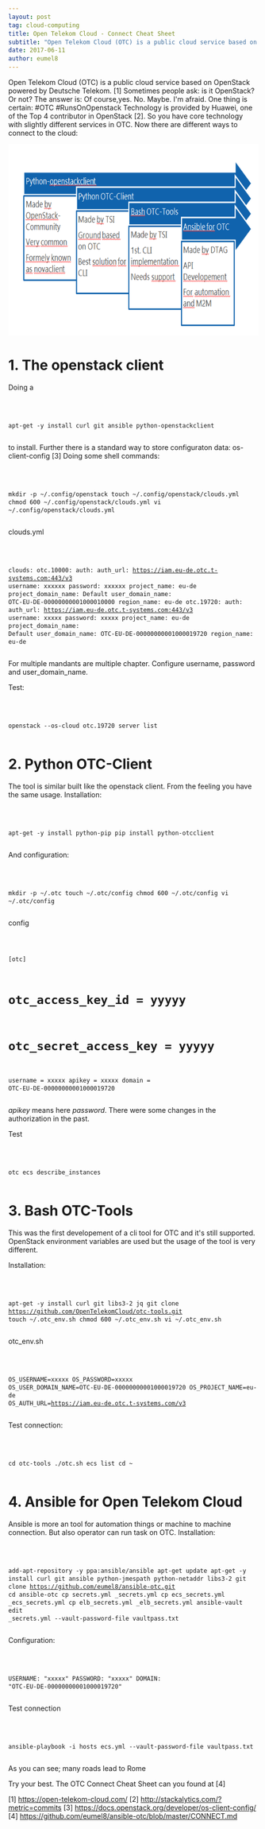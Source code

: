 ```yaml
---
layout: post
tag: cloud-computing
title: Open Telekom Cloud - Connect Cheat Sheet
subtitle: "Open Telekom Cloud (OTC) is a public cloud service based on OpenStack powered by Deutsche Telekom. [1] Sometimes people ask: is it OpenStack? Or not? The answer is: Of course,yes. No. Maybe. I'm afraid. One thing is certain: #OTC #RunsOnOpenstack&hellip;"
date: 2017-06-11
author: eumel8
---
```


Open Telekom Cloud (OTC) is a public cloud service based on OpenStack powered by Deutsche Telekom. [1] 
Sometimes people ask: is it OpenStack? Or not? The answer is: Of course,yes. No. Maybe. I'm afraid.
One thing is certain: #OTC #RunsOnOpenstack
Technology is provided by Huawei, one of the Top 4 contributor in OpenStack [2]. So you have core technology with slightly different services in OTC. Now there are different ways to connect to the cloud:
<br/>

<img src="/images/quick-uploads/p590/otc-connect.png" width="585" height="386"/>

<h1>1. The openstack client</h1>

Doing a 

<!-- codeblock lang=shell line=1 --><pre class="codeblock"><code>
apt-get -y install curl git ansible python-openstackclient
</code></pre><!-- /codeblock -->

to install. Further there is a standard way to store configuraton data: os-client-config [3] Doing some shell commands:

<!-- codeblock lang=shell line=1 --><pre class="codeblock"><code>
mkdir -p ~/.config/openstack
touch ~/.config/openstack/clouds.yml
chmod 600 ~/.config/openstack/clouds.yml
vi ~/.config/openstack/clouds.yml
</code></pre><!-- /codeblock -->

clouds.yml
<!-- codeblock lang=shell line=1 --><pre class="codeblock"><code>
clouds:
 otc.10000:
 auth:
 auth_url: https://iam.eu-de.otc.t-systems.com:443/v3
 username: xxxxxx
 password: xxxxxx
 project_name: eu-de
 project_domain_name: Default
 user_domain_name: OTC-EU-DE-00000000001000010000
 region_name: eu-de
 otc.19720:
 auth:
 auth_url: https://iam.eu-de.otc.t-systems.com:443/v3
 username: xxxxx
 password: xxxxx
 project_name: eu-de
 project_domain_name: Default
 user_domain_name: OTC-EU-DE-00000000001000019720
 region_name: eu-de
</code></pre><!-- /codeblock -->

For multiple mandants are multiple chapter. Configure username, password and user_domain_name. 

Test:

<!-- codeblock lang=shell line=1 --><pre class="codeblock"><code>
openstack --os-cloud otc.19720 server list
</code></pre><!-- /codeblock -->

<h1>2. Python OTC-Client</h1>

The tool is similar built like the openstack client. From the feeling you have the same usage. Installation:

<!-- codeblock lang=shell line=1 --><pre class="codeblock"><code>
apt-get -y install python-pip
pip install python-otcclient
</code></pre><!-- /codeblock -->

And configuration:

<!-- codeblock lang=shell line=1 --><pre class="codeblock"><code>
mkdir -p ~/.otc
touch ~/.otc/config
chmod 600 ~/.otc/config
vi ~/.otc/config
</code></pre><!-- /codeblock -->
 
config

<!-- codeblock lang=shell line=1 --><pre class="codeblock"><code>
[otc]
# otc_access_key_id = yyyyy
# otc_secret_access_key = yyyyy
username = xxxxx
apikey = xxxxx
domain = OTC-EU-DE-00000000001000019720
</code></pre><!-- /codeblock -->

<em>apikey</em> means here <em>password</em>. There were some changes in the authorization in the past. 

Test
<!-- codeblock lang=shell line=1 --><pre class="codeblock"><code>
otc ecs describe_instances
</code></pre><!-- /codeblock -->

<h1>3. Bash OTC-Tools</h1>

This was the first developement of a cli tool for OTC and it's still supported. OpenStack environment variables are used but the usage of the tool is very different.

Installation: 

<!-- codeblock lang=shell line=1 --><pre class="codeblock"><code>
apt-get -y install curl git libs3-2 jq
git clone https://github.com/OpenTelekomCloud/otc-tools.git
touch ~/.otc_env.sh
chmod 600 ~/.otc_env.sh
vi ~/.otc_env.sh
</code></pre><!-- /codeblock -->

otc_env.sh

<!-- codeblock lang=shell line=1 --><pre class="codeblock"><code>
OS_USERNAME=xxxxx
OS_PASSWORD=xxxxx
OS_USER_DOMAIN_NAME=OTC-EU-DE-00000000001000019720
OS_PROJECT_NAME=eu-de
OS_AUTH_URL=https://iam.eu-de.otc.t-systems.com/v3
</code></pre><!-- /codeblock -->

Test connection:

<!-- codeblock lang=shell line=1 --><pre class="codeblock"><code>
cd otc-tools
./otc.sh ecs list
cd ~
</code></pre><!-- /codeblock -->


<h1>4. Ansible for Open Telekom Cloud</h1>

Ansible is more an tool for automation things or machine to machine connection. But also operator can run task on OTC. 
Installation:

<!-- codeblock lang=shell line=1 --><pre class="codeblock"><code>
add-apt-repository -y ppa:ansible/ansible
apt-get update
apt-get -y install curl git ansible python-jmespath python-netaddr libs3-2
git clone https://github.com/eumel8/ansible-otc.git
cd ansible-otc
cp secrets.yml _secrets.yml 
cp ecs_secrets.yml _ecs_secrets.yml 
cp elb_secrets.yml _elb_secrets.yml
ansible-vault edit _secrets.yml --vault-password-file vaultpass.txt
</code></pre><!-- /codeblock -->

Configuration: 

<!-- codeblock lang=shell line=1 --><pre class="codeblock"><code>
USERNAME: "xxxxx"
PASSWORD: "xxxxx"
DOMAIN: "OTC-EU-DE-00000000001000019720"
</code></pre><!-- /codeblock -->

Test connection

<!-- codeblock lang=shell line=1 --><pre class="codeblock"><code>
ansible-playbook -i hosts ecs.yml --vault-password-file vaultpass.txt
</code></pre><!-- /codeblock -->


As you can see; many roads lead to Rome

Try your best. The OTC Connect Cheat Sheet can you found at [4]

[1] https://open-telekom-cloud.com/
[2] http://stackalytics.com/?metric=commits
[3] https://docs.openstack.org/developer/os-client-config/
[4] https://github.com/eumel8/ansible-otc/blob/master/CONNECT.md
